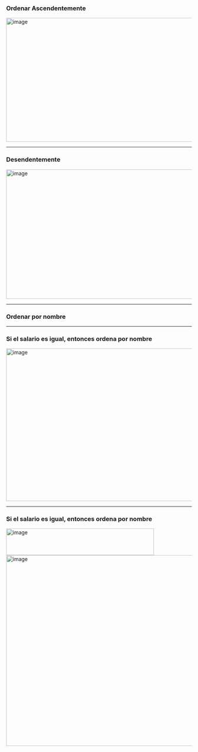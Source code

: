 ### Ordenar Ascendentemente

<img width="822" height="335" alt="image" src="https://github.com/user-attachments/assets/4715d8f3-16fc-4a4b-ab22-47cb260c8641" />


----------------------------------------
### Desendentemente

<img width="853" height="350" alt="image" src="https://github.com/user-attachments/assets/12d4f8a1-b1db-470d-863d-b1ee9800aea4" />

----------------------------------------
### Ordenar por nombre


----------------------------------------
### Si el salario es igual, entonces ordena por nombre

<img width="918" height="413" alt="image" src="https://github.com/user-attachments/assets/da9785e8-ea1f-4b26-ab12-ce41cf4d112e" />

----------------------------------------
### Si el salario es igual, entonces ordena por nombre

<img width="401" height="72" alt="image" src="https://github.com/user-attachments/assets/4367425f-0616-4385-a81c-a06a09d33ede" />

<img width="893" height="516" alt="image" src="https://github.com/user-attachments/assets/e346f151-626d-4594-8a33-f14a390961dd" />

